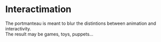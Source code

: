 # Interactimation

The portmanteau is meant to blur the distintions between animation and interactivity.  
The result may be games, toys, puppets...
